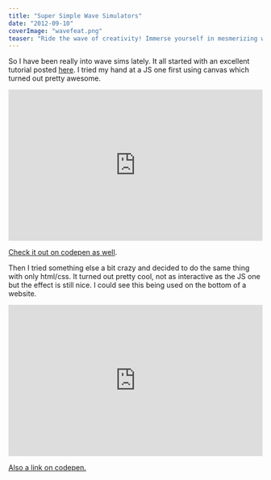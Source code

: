 ```yaml
---
title: "Super Simple Wave Simulators"
date: "2012-09-10"
coverImage: "wavefeat.png"
teaser: "Ride the wave of creativity! Immerse yourself in mesmerizing wave simulations. Discover two unique approaches—one using JavaScript and canvas, and another with pure HTML/CSS. Picked and featured on Codepen!"
---
```


So I have been really into wave sims lately. It all started with an excellent tutorial posted [here](http://gamedev.tutsplus.com/tutorials/implementation/make-a-splash-with-2d-water-effects/). I tried my hand at a JS one first using canvas which turned out pretty awesome.

<iframe style="width: 100%; height: 300px;" src="https://jsfiddle.net/loktar/bafTq/embedded/result,js,html,css/" height="240" width="320" frameborder="0"></iframe>

[Check it out on codepen as well](http://codepen.io/loktar00/details/DlFgw).

Then I tried something else a bit crazy and decided to do the same thing with only html/css. It turned out pretty cool, not as interactive as the JS one but the effect is still nice. I could see this being used on the bottom of a website.

<iframe style="width: 100%; height: 300px;" src="https://jsfiddle.net/loktar/M9Brh/embedded/result,js,html,css/" height="240" width="320" frameborder="0"></iframe>

[Also a link on codepen.](http://codepen.io/loktar00/details/kfrKC)
